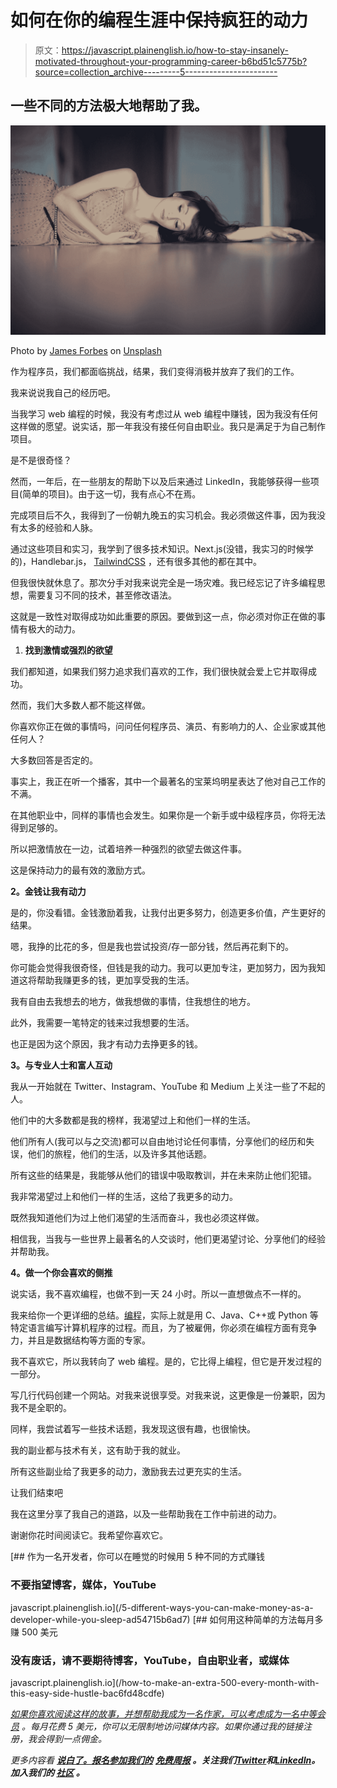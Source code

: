 # 如何在你的编程生涯中保持疯狂的动力

> 原文：<https://javascript.plainenglish.io/how-to-stay-insanely-motivated-throughout-your-programming-career-b6bd51c5775b?source=collection_archive---------5----------------------->

## 一些不同的方法极大地帮助了我。

![](img/8fa259e178b08c2d53f991259f8b55cd.png)

Photo by [James Forbes](https://unsplash.com/@vespir?utm_source=medium&utm_medium=referral) on [Unsplash](https://unsplash.com?utm_source=medium&utm_medium=referral)

作为程序员，我们都面临挑战，结果，我们变得消极并放弃了我们的工作。

我来说说我自己的经历吧。

当我学习 web 编程的时候，我没有考虑过从 web 编程中赚钱，因为我没有任何这样做的愿望。说实话，那一年我没有接任何自由职业。我只是满足于为自己制作项目。

是不是很奇怪？

然而，一年后，在一些朋友的帮助下以及后来通过 LinkedIn，我能够获得一些项目(简单的项目)。由于这一切，我有点心不在焉。

完成项目后不久，我得到了一份朝九晚五的实习机会。我必须做这件事，因为我没有太多的经验和人脉。

通过这些项目和实习，我学到了很多技术知识。Next.js(没错，我实习的时候学的)，Handlebar.js， [TailwindCSS](/if-you-use-tailwindcss-here-are-the-best-resources-that-you-can-bookmark-11dfa740b1b4) ，还有很多其他的都在其中。

但我很快就休息了。那次分手对我来说完全是一场灾难。我已经忘记了许多编程思想，需要复习不同的技术，甚至修改语法。

这就是一致性对取得成功如此重要的原因。要做到这一点，你必须对你正在做的事情有极大的动力。

1.  **找到激情或强烈的欲望**

我们都知道，如果我们努力追求我们喜欢的工作，我们很快就会爱上它并取得成功。

然而，我们大多数人都不能这样做。

你喜欢你正在做的事情吗，问问任何程序员、演员、有影响力的人、企业家或其他任何人？

大多数回答是否定的。

事实上，我正在听一个播客，其中一个最著名的宝莱坞明星表达了他对自己工作的不满。

在其他职业中，同样的事情也会发生。如果你是一个新手或中级程序员，你将无法得到足够的。

所以把激情放在一边，试着培养一种强烈的欲望去做这件事。

这是保持动力的最有效的激励方式。

**2。金钱让我有动力**

是的，你没看错。金钱激励着我，让我付出更多努力，创造更多价值，产生更好的结果。

嗯，我挣的比花的多，但是我也尝试投资/存一部分钱，然后再花剩下的。

你可能会觉得我很奇怪，但钱是我的动力。我可以更加专注，更加努力，因为我知道这将帮助我赚更多的钱，更加享受我的生活。

我有自由去我想去的地方，做我想做的事情，住我想住的地方。

此外，我需要一笔特定的钱来过我想要的生活。

也正是因为这个原因，我才有动力去挣更多的钱。

**3。与专业人士和富人互动**

我从一开始就在 Twitter、Instagram、YouTube 和 Medium 上关注一些了不起的人。

他们中的大多数都是我的榜样，我渴望过上和他们一样的生活。

他们所有人(我可以与之交流)都可以自由地讨论任何事情，分享他们的经历和失误，他们的旅程，他们的生活，以及许多其他话题。

所有这些的结果是，我能够从他们的错误中吸取教训，并在未来防止他们犯错。

我非常渴望过上和他们一样的生活，这给了我更多的动力。

既然我知道他们为过上他们渴望的生活而奋斗，我也必须这样做。

相信我，当我与一些世界上最著名的人交谈时，他们更渴望讨论、分享他们的经验并帮助我。

**4。做一个你会喜欢的侧推**

说实话，我不喜欢编程，也做不到一天 24 小时。所以一直想做点不一样的。

我来给你一个更详细的总结。[编程](/want-to-learn-programming-but-dont-know-where-to-start-1c5a918ada0f)，实际上就是用 C、Java、C++或 Python 等特定语言编写计算机程序的过程。而且，为了被雇佣，你必须在编程方面有竞争力，并且是数据结构等方面的专家。

我不喜欢它，所以我转向了 web 编程。是的，它比得上编程，但它是开发过程的一部分。

写几行代码创建一个网站。对我来说很享受。对我来说，这更像是一份兼职，因为我不是全职的。

同样，我尝试着写一些技术话题，我发现这很有趣，也很愉快。

我的副业都与技术有关，这有助于我的就业。

所有这些副业给了我更多的动力，激励我去过更充实的生活。

让我们结束吧

我在这里分享了我自己的道路，以及一些帮助我在工作中前进的动力。

谢谢你花时间阅读它。我希望你喜欢它。

[](/5-different-ways-you-can-make-money-as-a-developer-while-you-sleep-ad54715b6ad7) [## 作为一名开发者，你可以在睡觉的时候用 5 种不同的方式赚钱

### 不要指望博客，媒体，YouTube

javascript.plainenglish.io](/5-different-ways-you-can-make-money-as-a-developer-while-you-sleep-ad54715b6ad7) [](/how-to-make-an-extra-500-every-month-with-this-easy-side-hustle-bac6fd48cdfe) [## 如何用这种简单的方法每月多赚 500 美元

### 没有废话，请不要期待博客，YouTube，自由职业者，或媒体

javascript.plainenglish.io](/how-to-make-an-extra-500-every-month-with-this-easy-side-hustle-bac6fd48cdfe) 

[*如果你喜欢阅读这样的故事，并想帮助我成为一名作家，可以考虑成为一名中等会员*](https://nitinfab.medium.com/membership) *。每月花费 5 美元，你可以无限制地访问媒体内容。如果你通过我的链接注册，我会得到一点佣金。*

*更多内容看* [***说白了。报名参加我们的***](https://plainenglish.io/) **[***免费周报***](http://newsletter.plainenglish.io/) *。关注我们*[***Twitter***](https://twitter.com/inPlainEngHQ)*和*[***LinkedIn***](https://www.linkedin.com/company/inplainenglish/)*。加入我们的* [***社区***](https://discord.gg/GtDtUAvyhW) *。***